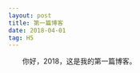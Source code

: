 ```yaml
---
layout: post
title: 第一篇博客
date: 2018-04-01
tag: H5
---
```


　　你好，2018，这是我的第一篇博客。





















